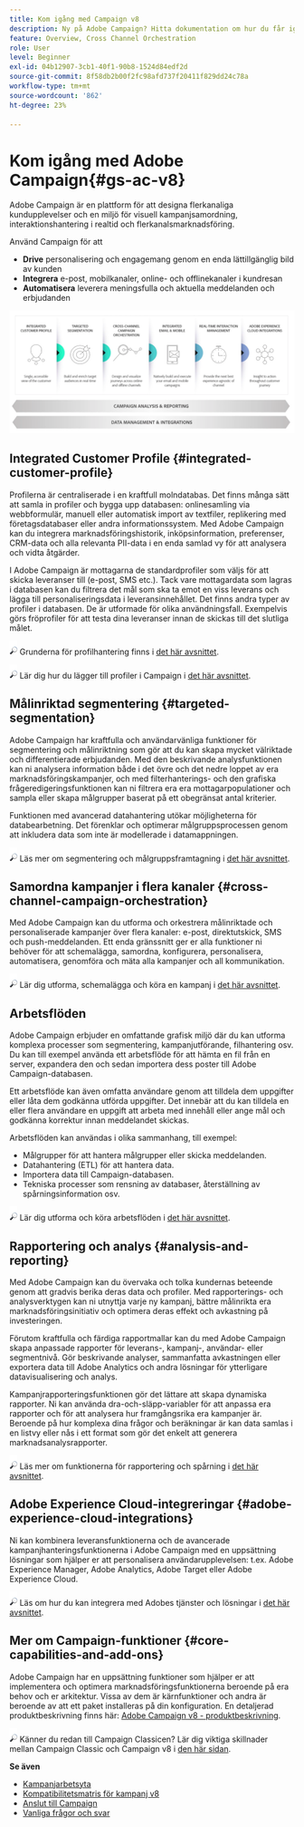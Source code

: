 ```yaml
---
title: Kom igång med Campaign v8
description: Ny på Adobe Campaign? Hitta dokumentation om hur du får igång din programvara och var du ska börja med gränssnittet.
feature: Overview, Cross Channel Orchestration
role: User
level: Beginner
exl-id: 04b12907-3cb1-40f1-90b8-1524d84edf2d
source-git-commit: 8f58db2b00f2fc98afd737f20411f829dd24c78a
workflow-type: tm+mt
source-wordcount: '862'
ht-degree: 23%

---
```


# Kom igång med Adobe Campaign{#gs-ac-v8}

Adobe Campaign är en plattform för att designa flerkanaliga kundupplevelser och en miljö för visuell kampanjsamordning, interaktionshantering i realtid och flerkanalsmarknadsföring.

Använd Campaign för att

* **Drive** personalisering och engagemang genom en enda lättillgänglig bild av kunden
* **Integrera** e-post, mobilkanaler, online- och offlinekanaler i kundresan
* **Automatisera** leverera meningsfulla och aktuella meddelanden och erbjudanden

![](assets/do-not-localize/ac-capabilities.png)

## Integrated Customer Profile {#integrated-customer-profile}

Profilerna är centraliserade i en kraftfull molndatabas. Det finns många sätt att samla in profiler och bygga upp databasen: onlinesamling via webbformulär, manuell eller automatisk import av textfiler, replikering med företagsdatabaser eller andra informationssystem. Med Adobe Campaign kan du integrera marknadsföringshistorik, inköpsinformation, preferenser, CRM-data och alla relevanta PII-data i en enda samlad vy för att analysera och vidta åtgärder.

I Adobe Campaign är mottagarna de standardprofiler som väljs för att skicka leveranser till (e-post, SMS etc.). Tack vare mottagardata som lagras i databasen kan du filtrera det mål som ska ta emot en viss leverans och lägga till personaliseringsdata i leveransinnehållet. Det finns andra typer av profiler i databasen. De är utformade för olika användningsfall. Exempelvis görs fröprofiler för att testa dina leveranser innan de skickas till det slutliga målet.

![](../assets/do-not-localize/glass.png) Grunderna för profilhantering finns i [det här avsnittet](audiences.md).

![](../assets/do-not-localize/glass.png) Lär dig hur du lägger till profiler i Campaign i [det här avsnittet](import.md).

## Målinriktad segmentering {#targeted-segmentation}

Adobe Campaign har kraftfulla och användarvänliga funktioner för segmentering och målinriktning som gör att du kan skapa mycket välriktade och differentierade erbjudanden. Med den beskrivande analysfunktionen kan ni analysera information både i det övre och det nedre loppet av era marknadsföringskampanjer, och med filterhanterings- och den grafiska frågeredigeringsfunktionen kan ni filtrera era era mottagarpopulationer och sampla eller skapa målgrupper baserat på ett obegränsat antal kriterier.

Funktionen med avancerad datahantering utökar möjligheterna för databearbetning. Det förenklar och optimerar målgruppsprocessen genom att inkludera data som inte är modellerade i datamappningen.

![](../assets/do-not-localize/glass.png) Läs mer om segmentering och målgruppsframtagning i [det här avsnittet](audiences.md).

## Samordna kampanjer i flera kanaler {#cross-channel-campaign-orchestration}

Med Adobe Campaign kan du utforma och orkestrera målinriktade och personaliserade kampanjer över flera kanaler: e-post, direktutskick, SMS och push-meddelanden. Ett enda gränssnitt ger er alla funktioner ni behöver för att schemalägga, samordna, konfigurera, personalisera, automatisera, genomföra och mäta alla kampanjer och all kommunikation.

![](../assets/do-not-localize/glass.png) Lär dig utforma, schemalägga och köra en kampanj i [det här avsnittet](campaigns.md).

## Arbetsflöden

Adobe Campaign erbjuder en omfattande grafisk miljö där du kan utforma komplexa processer som segmentering, kampanjutförande, filhantering osv. Du kan till exempel använda ett arbetsflöde för att hämta en fil från en server, expandera den och sedan importera dess poster till Adobe Campaign-databasen.

Ett arbetsflöde kan även omfatta användare genom att tilldela dem uppgifter eller låta dem godkänna utförda uppgifter. Det innebär att du kan tilldela en eller flera användare en uppgift att arbeta med innehåll eller ange mål och godkänna korrektur innan meddelandet skickas.

Arbetsflöden kan användas i olika sammanhang, till exempel:

* Målgrupper för att hantera målgrupper eller skicka meddelanden.
* Datahantering (ETL) för att hantera data.
* Importera data till Campaign-databasen.
* Tekniska processer som rensning av databaser, återställning av spårningsinformation osv.

![](../assets/do-not-localize/glass.png) Lär dig utforma och köra arbetsflöden i [det här avsnittet](../config/workflows.md).

## Rapportering och analys {#analysis-and-reporting}

Med Adobe Campaign kan du övervaka och tolka kundernas beteende genom att gradvis berika deras data och profiler. Med rapporterings- och analysverktygen kan ni utnyttja varje ny kampanj, bättre målinrikta era marknadsföringsinitiativ och optimera deras effekt och avkastning på investeringen.

Förutom kraftfulla och färdiga rapportmallar kan du med Adobe Campaign skapa anpassade rapporter för leverans-, kampanj-, användar- eller segmentnivå. Gör beskrivande analyser, sammanfatta avkastningen eller exportera data till Adobe Analytics och andra lösningar för ytterligare datavisualisering och analys.

Kampanjrapporteringsfunktionen gör det lättare att skapa dynamiska rapporter. Ni kan använda dra-och-släpp-variabler för att anpassa era rapporter och för att analysera hur framgångsrika era kampanjer är. Beroende på hur komplexa dina frågor och beräkningar är kan data samlas i en listvy eller nås i ett format som gör det enkelt att generera marknadsanalysrapporter.


![](../assets/do-not-localize/glass.png) Läs mer om funktionerna för rapportering och spårning i [det här avsnittet](../reporting/gs-reporting.md).

## Adobe Experience Cloud-integreringar {#adobe-experience-cloud-integrations}

Ni kan kombinera leveransfunktionerna och de avancerade kampanjhanteringsfunktionerna i Adobe Campaign med en uppsättning lösningar som hjälper er att personalisera användarupplevelsen: t.ex. Adobe Experience Manager, Adobe Analytics, Adobe Target eller Adobe Experience Cloud.

![](../assets/do-not-localize/glass.png) Läs om hur du kan integrera med Adobes tjänster och lösningar i [det här avsnittet](../connect/integration.md).

## Mer om Campaign-funktioner {#core-capabilities-and-add-ons}

Adobe Campaign har en uppsättning funktioner som hjälper er att implementera och optimera marknadsföringsfunktionerna beroende på era behov och er arkitektur. Vissa av dem är kärnfunktioner och andra är beroende av att ett paket installeras på din konfiguration. En detaljerad produktbeskrivning finns här: [Adobe Campaign v8 - produktbeskrivning](https://helpx.adobe.com/legal/product-descriptions/adobe-campaign-managed-cloud-services.html).

![](../assets/do-not-localize/glass.png) Känner du redan till Campaign Classicen? Lär dig viktiga skillnader mellan Campaign Classic och Campaign v8 i [den här sidan](v7-to-v8.md).

**Se även**

* [Kampanjarbetsyta](campaign-ui.md)
* [Kompatibilitetsmatris för kampanj v8](compatibility-matrix.md)
* [Anslut till Campaign](connect.md)
* [Vanliga frågor och svar](campaign-faq.md)
